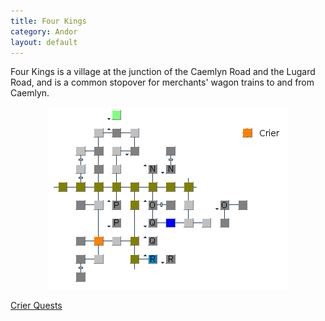 ```yaml
---
title: Four Kings
category: Andor
layout: default
---
```


Four Kings is a village at the junction of the Caemlyn Road and the Lugard Road, and is
a common stopover for merchants' wagon trains to and from Caemlyn.

<div style="text-align: center">
<img src="/assets/four-kings.png" alt="four kings map">
</div>

[Crier Quests](/quests/crier/four-kings)
